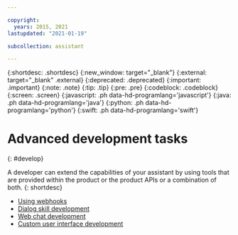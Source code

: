 ```yaml
---

copyright:
  years: 2015, 2021
lastupdated: "2021-01-19"

subcollection: assistant

---
```


{:shortdesc: .shortdesc}
{:new_window: target="_blank"}
{:external: target="_blank" .external}
{:deprecated: .deprecated}
{:important: .important}
{:note: .note}
{:tip: .tip}
{:pre: .pre}
{:codeblock: .codeblock}
{:screen: .screen}
{:javascript: .ph data-hd-programlang='javascript'}
{:java: .ph data-hd-programlang='java'}
{:python: .ph data-hd-programlang='python'}
{:swift: .ph data-hd-programlang='swift'}

# Advanced development tasks
{: #develop}

A developer can extend the capabilities of your assistant by using tools that are provided within the product or the product APIs or a combination of both.
{: shortdesc}

- [Using webhooks](/docs/assistant?topic=assistant-webhook-overview)
- [Dialog skill development](/docs/assistant?topic=assistant-skill-develop)
- [Web chat development](/docs/assistant?topic=assistant-web-chat-basics)
- [Custom user interface development](/docs/assistant?topic=assistant-api-overview)
